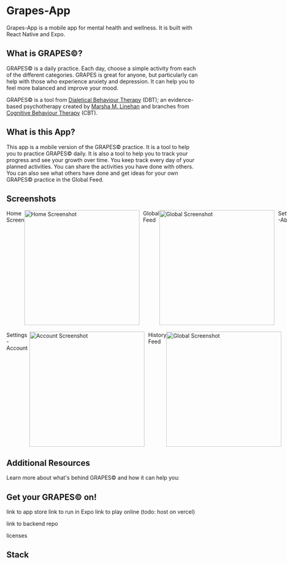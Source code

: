 # Grapes-App

Grapes-App is a mobile app for mental health and wellness. It is built with React Native and Expo.

<!-- table of contents -->
<!-- ## Table of Contents
- [About](#What)
- [The APp](#usage)
- [Contributing](#contributing)
- [Credits](#credits)
- [License](#license)
- [Badges](#badges) -->

## What is GRAPES©?
GRAPES© is a daily practice. Each day, choose a simple activity from each of the different categories. GRAPES is great for anyone, but particularly can help with those who experience anxiety and depression. It can help you to feel more balanced and improve your mood. 

GRAPES© is a tool from [Dialetical Behaviour Therapy](https://my.clevelandclinic.org/health/treatments/22838-dialectical-behavior-therapy-dbt#:~:text=Dialectical%20behavior%20therapy%20(DBT)%20is,mental%20health%20conditions%20as%20well.) (DBT); an evidence-based psychotherapy created by [Marsha M. Linehan](https://en.wikipedia.org/wiki/Marsha_M._Linehan) and branches from [Cognitive Behaviour Therapy](https://www.apa.org/ptsd-guideline/patients-and-families/cognitive-behavioral) (CBT).

## What is this App?
This app is a mobile version of the GRAPES© practice. It is a tool to help you to practice GRAPES© daily. It is also a tool to help you to track your progress and see your growth over time. You keep track every day of your planned activities. You can share the activities you have done with others. You can also see what others have done and get ideas for your own GRAPES© practice in the Global Feed.


## Screenshots
<span style="display:flex;flexDirection:row;">
Home Screen <br/> 
<img src="https://user-images.githubusercontent.com/62257716/258556234-8026afc5-4cad-40e2-99ea-43f532b1f53a.PNG" alt="Home Screenshot" width="300" />
<span style="padding:5px">
</span>
Global Feed <br/>
<img src="https://user-images.githubusercontent.com/62257716/258557320-867fc272-9b8a-4d7a-83d9-484dbcc6671a.PNG" alt="Global Screenshot" width="300" />
<span style="padding:5px">
</span>
Settings-About<br/>
<img src="https://user-images.githubusercontent.com/62257716/258557353-fe5997d1-a5b4-4d3c-af83-79396f65cebf.PNG" alt="About Screenshot" width="300" />
</span>
<br/>
<span style="display:flex;flexDirection:row;">
Settings-Account <br/> 
<img src="https://user-images.githubusercontent.com/62257716/258557371-7c97cb1a-26f3-4bdb-8790-6b3faee4fd93.PNG" alt="Account Screenshot" width="300" />
<span style="padding:5px">
</span>
History Feed <br/>
<img src="https://user-images.githubusercontent.com/62257716/258557394-f8d95340-c9c1-4e4c-b28d-4c4a4f5b2fb4.PNG" alt="Global Screenshot" width="300" />
<span style="padding:5px">
</span>
</span>


## Additional Resources
Learn more about what's behind GRAPES© and how it can help you:


## Get your GRAPES© on!
link to app store
link to run in Expo 
link to play online (todo: host on vercel)

link to backend repo




licenses

## Stack


